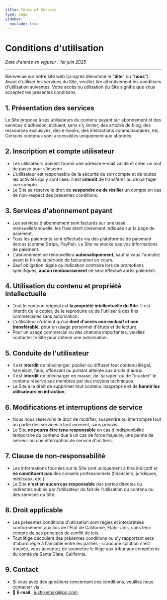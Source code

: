 ```yaml
---
title: Terms of Service
type: page
sidebar:
  exclude: true
---
```

# Conditions d'utilisation

*Date d'entrée en vigueur : 1er juin 2025*

---

Bienvenue sur notre site web (ci-après dénommé le "**Site**" ou "**nous**"). Avant d'utiliser les services du Site, veuillez lire attentivement les conditions d'utilisation suivantes. Votre accès ou utilisation du Site signifie que vous acceptez les présentes conditions.

## 1. Présentation des services
Le Site propose à ses utilisateurs du contenu payant sur abonnement et des services d'adhésion, incluant, sans s'y limiter, des articles de blog, des ressources exclusives, des e-books, des interactions communautaires, etc. Certains contenus sont accessibles uniquement aux abonnés.

## 2. Inscription et compte utilisateur
- Les utilisateurs doivent fournir une adresse e-mail valide et créer un mot de passe pour s'inscrire.
- L'utilisateur est responsable de la sécurité de son compte et de toutes les activités qui y sont liées. Il est **interdit** de transférer ou de partager son compte.
- Le Site se réserve le droit de **suspendre ou de résilier** un compte en cas de non-respect des présentes conditions.

## 3. Services d'abonnement payant
- Les services d'abonnement sont facturés sur une base mensuelle/annuelle, les frais étant clairement indiqués sur la page de paiement.
- Tous les paiements sont effectués via des plateformes de paiement tierces (comme Stripe, PayPal). Le Site ne stocke pas vos informations de paiement.
- L'abonnement se renouvellera **automatiquement**, sauf si vous l'annulez avant la fin de la période de facturation en cours.
- Sauf obligation légale ou indication contraire lors de promotions spécifiques, **aucun remboursement** ne sera effectué après paiement.

## 4. Utilisation du contenu et propriété intellectuelle
- Tout le contenu original est **la propriété intellectuelle du Site**. Il est interdit de le copier, de le reproduire ou de l'utiliser à des fins commerciales sans autorisation.
- L'utilisateur n'obtient qu'un **droit d'accès non exclusif et non transférable**, pour un usage personnel d'étude et de lecture.
- Pour un usage commercial ou des citations importantes, veuillez contacter le Site pour obtenir une autorisation.

## 5. Conduite de l'utilisateur
- Il est **interdit** de télécharger, publier ou diffuser tout contenu illégal, harcelant, faux, offensant ou portant atteinte aux droits d'autrui.
- Il est **interdit** de télécharger en masse, de 'scraper' ou de "cracker" le contenu réservé aux membres par des moyens techniques.
- Le Site a le droit de supprimer tout contenu inapproprié et de **bannir les utilisateurs en infraction**.

## 6. Modifications et interruptions de service
- Nous nous réservons le droit de modifier, suspendre ou interrompre tout ou partie des services à tout moment, sans préavis.
- Le Site **ne pourra être tenu responsable** en cas d'indisponibilité temporaire du contenu due à un cas de force majeure, une panne de serveur ou une interruption de service d'un tiers.

## 7. Clause de non-responsabilité
- Les informations fournies sur le Site sont uniquement à titre indicatif et **ne constituent pas** des conseils professionnels (financiers, juridiques, médicaux, etc.).
- Le Site **n'est en aucun cas responsable** des pertes directes ou indirectes subies par l'utilisateur du fait de l'utilisation du contenu ou des services du Site.

## 8. Droit applicable
- Les présentes conditions d'utilisation sont régies et interprétées conformément aux lois de l'État de Californie, États-Unis, sans tenir compte de ses principes de conflit de lois.
- Tout litige découlant des présentes conditions ou s'y rapportant sera d'abord réglé à l'amiable entre les parties ; si aucune solution n'est trouvée, vous acceptez de soumettre le litige aux tribunaux compétents du comté de Santa Clara, Californie.

## 9. Contact
- Si vous avez des questions concernant ces conditions, veuillez nous contacter via :
- 📧 **E-mail** : [justlikemaki@qq.com](mailto:justlikemaki@qq.com)